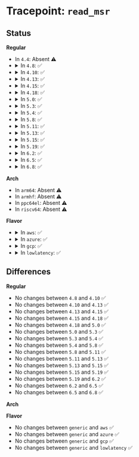 # Tracepoint: <code>read_msr</code>

## Status
<b>Regular</b>
<ul>
<li>
In <code>4.4</code>: Absent ⚠️
</li>
<li>
<details>
<summary>In <code>4.8</code>: ✅</summary>

Event:

```c
struct trace_event_raw_msr_trace_class {
    struct trace_entry ent;
    unsigned int msr;
    u64 val;
    int failed;
    char __data[0];
};
```
Function:

```c
void trace_event_raw_event_msr_trace_class(void *__data, unsigned int msr, u64 val, int failed);
```
</details>
</li>
<li>
<details>
<summary>In <code>4.10</code>: ✅</summary>

Event:

```c
struct trace_event_raw_msr_trace_class {
    struct trace_entry ent;
    unsigned int msr;
    u64 val;
    int failed;
    char __data[0];
};
```
Function:

```c
void trace_event_raw_event_msr_trace_class(void *__data, unsigned int msr, u64 val, int failed);
```
</details>
</li>
<li>
<details>
<summary>In <code>4.13</code>: ✅</summary>

Event:

```c
struct trace_event_raw_msr_trace_class {
    struct trace_entry ent;
    unsigned int msr;
    u64 val;
    int failed;
    char __data[0];
};
```
Function:

```c
void trace_event_raw_event_msr_trace_class(void *__data, unsigned int msr, u64 val, int failed);
```
</details>
</li>
<li>
<details>
<summary>In <code>4.15</code>: ✅</summary>

Event:

```c
struct trace_event_raw_msr_trace_class {
    struct trace_entry ent;
    unsigned int msr;
    u64 val;
    int failed;
    char __data[0];
};
```
Function:

```c
void trace_event_raw_event_msr_trace_class(void *__data, unsigned int msr, u64 val, int failed);
```
</details>
</li>
<li>
<details>
<summary>In <code>4.18</code>: ✅</summary>

Event:

```c
struct trace_event_raw_msr_trace_class {
    struct trace_entry ent;
    unsigned int msr;
    u64 val;
    int failed;
    char __data[0];
};
```
Function:

```c
void trace_event_raw_event_msr_trace_class(void *__data, unsigned int msr, u64 val, int failed);
```
</details>
</li>
<li>
<details>
<summary>In <code>5.0</code>: ✅</summary>

Event:

```c
struct trace_event_raw_msr_trace_class {
    struct trace_entry ent;
    unsigned int msr;
    u64 val;
    int failed;
    char __data[0];
};
```
Function:

```c
void trace_event_raw_event_msr_trace_class(void *__data, unsigned int msr, u64 val, int failed);
```
</details>
</li>
<li>
<details>
<summary>In <code>5.3</code>: ✅</summary>

Event:

```c
struct trace_event_raw_msr_trace_class {
    struct trace_entry ent;
    unsigned int msr;
    u64 val;
    int failed;
    char __data[0];
};
```
Function:

```c
void trace_event_raw_event_msr_trace_class(void *__data, unsigned int msr, u64 val, int failed);
```
</details>
</li>
<li>
<details>
<summary>In <code>5.4</code>: ✅</summary>

Event:

```c
struct trace_event_raw_msr_trace_class {
    struct trace_entry ent;
    unsigned int msr;
    u64 val;
    int failed;
    char __data[0];
};
```
Function:

```c
void trace_event_raw_event_msr_trace_class(void *__data, unsigned int msr, u64 val, int failed);
```
</details>
</li>
<li>
<details>
<summary>In <code>5.8</code>: ✅</summary>

Event:

```c
struct trace_event_raw_msr_trace_class {
    struct trace_entry ent;
    unsigned int msr;
    u64 val;
    int failed;
    char __data[0];
};
```
Function:

```c
void trace_event_raw_event_msr_trace_class(void *__data, unsigned int msr, u64 val, int failed);
```
</details>
</li>
<li>
<details>
<summary>In <code>5.11</code>: ✅</summary>

Event:

```c
struct trace_event_raw_msr_trace_class {
    struct trace_entry ent;
    unsigned int msr;
    u64 val;
    int failed;
    char __data[0];
};
```
Function:

```c
void trace_event_raw_event_msr_trace_class(void *__data, unsigned int msr, u64 val, int failed);
```
</details>
</li>
<li>
<details>
<summary>In <code>5.13</code>: ✅</summary>

Event:

```c
struct trace_event_raw_msr_trace_class {
    struct trace_entry ent;
    unsigned int msr;
    u64 val;
    int failed;
    char __data[0];
};
```
Function:

```c
void trace_event_raw_event_msr_trace_class(void *__data, unsigned int msr, u64 val, int failed);
```
</details>
</li>
<li>
<details>
<summary>In <code>5.15</code>: ✅</summary>

Event:

```c
struct trace_event_raw_msr_trace_class {
    struct trace_entry ent;
    unsigned int msr;
    u64 val;
    int failed;
    char __data[0];
};
```
Function:

```c
void trace_event_raw_event_msr_trace_class(void *__data, unsigned int msr, u64 val, int failed);
```
</details>
</li>
<li>
<details>
<summary>In <code>5.19</code>: ✅</summary>

Event:

```c
struct trace_event_raw_msr_trace_class {
    struct trace_entry ent;
    unsigned int msr;
    u64 val;
    int failed;
    char __data[0];
};
```
Function:

```c
void trace_event_raw_event_msr_trace_class(void *__data, unsigned int msr, u64 val, int failed);
```
</details>
</li>
<li>
<details>
<summary>In <code>6.2</code>: ✅</summary>

Event:

```c
struct trace_event_raw_msr_trace_class {
    struct trace_entry ent;
    unsigned int msr;
    u64 val;
    int failed;
    char __data[0];
};
```
Function:

```c
void trace_event_raw_event_msr_trace_class(void *__data, unsigned int msr, u64 val, int failed);
```
</details>
</li>
<li>
<details>
<summary>In <code>6.5</code>: ✅</summary>

Event:

```c
struct trace_event_raw_msr_trace_class {
    struct trace_entry ent;
    unsigned int msr;
    u64 val;
    int failed;
    char __data[0];
};
```
Function:

```c
void trace_event_raw_event_msr_trace_class(void *__data, unsigned int msr, u64 val, int failed);
```
</details>
</li>
<li>
<details>
<summary>In <code>6.8</code>: ✅</summary>

Event:

```c
struct trace_event_raw_msr_trace_class {
    struct trace_entry ent;
    unsigned int msr;
    u64 val;
    int failed;
    char __data[0];
};
```
Function:

```c
void trace_event_raw_event_msr_trace_class(void *__data, unsigned int msr, u64 val, int failed);
```
</details>
</li>
</ul>
<b>Arch</b>
<ul>
<li>
In <code>arm64</code>: Absent ⚠️
</li>
<li>
In <code>armhf</code>: Absent ⚠️
</li>
<li>
In <code>ppc64el</code>: Absent ⚠️
</li>
<li>
In <code>riscv64</code>: Absent ⚠️
</li>
</ul>
<b>Flavor</b>
<ul>
<li>
<details>
<summary>In <code>aws</code>: ✅</summary>

Event:

```c
struct trace_event_raw_msr_trace_class {
    struct trace_entry ent;
    unsigned int msr;
    u64 val;
    int failed;
    char __data[0];
};
```
Function:

```c
void trace_event_raw_event_msr_trace_class(void *__data, unsigned int msr, u64 val, int failed);
```
</details>
</li>
<li>
<details>
<summary>In <code>azure</code>: ✅</summary>

Event:

```c
struct trace_event_raw_msr_trace_class {
    struct trace_entry ent;
    unsigned int msr;
    u64 val;
    int failed;
    char __data[0];
};
```
Function:

```c
void trace_event_raw_event_msr_trace_class(void *__data, unsigned int msr, u64 val, int failed);
```
</details>
</li>
<li>
<details>
<summary>In <code>gcp</code>: ✅</summary>

Event:

```c
struct trace_event_raw_msr_trace_class {
    struct trace_entry ent;
    unsigned int msr;
    u64 val;
    int failed;
    char __data[0];
};
```
Function:

```c
void trace_event_raw_event_msr_trace_class(void *__data, unsigned int msr, u64 val, int failed);
```
</details>
</li>
<li>
<details>
<summary>In <code>lowlatency</code>: ✅</summary>

Event:

```c
struct trace_event_raw_msr_trace_class {
    struct trace_entry ent;
    unsigned int msr;
    u64 val;
    int failed;
    char __data[0];
};
```
Function:

```c
void trace_event_raw_event_msr_trace_class(void *__data, unsigned int msr, u64 val, int failed);
```
</details>
</li>
</ul>

## Differences
<b>Regular</b>
<ul>
<li>
No changes between <code>4.8</code> and <code>4.10</code> ✅
</li>
<li>
No changes between <code>4.10</code> and <code>4.13</code> ✅
</li>
<li>
No changes between <code>4.13</code> and <code>4.15</code> ✅
</li>
<li>
No changes between <code>4.15</code> and <code>4.18</code> ✅
</li>
<li>
No changes between <code>4.18</code> and <code>5.0</code> ✅
</li>
<li>
No changes between <code>5.0</code> and <code>5.3</code> ✅
</li>
<li>
No changes between <code>5.3</code> and <code>5.4</code> ✅
</li>
<li>
No changes between <code>5.4</code> and <code>5.8</code> ✅
</li>
<li>
No changes between <code>5.8</code> and <code>5.11</code> ✅
</li>
<li>
No changes between <code>5.11</code> and <code>5.13</code> ✅
</li>
<li>
No changes between <code>5.13</code> and <code>5.15</code> ✅
</li>
<li>
No changes between <code>5.15</code> and <code>5.19</code> ✅
</li>
<li>
No changes between <code>5.19</code> and <code>6.2</code> ✅
</li>
<li>
No changes between <code>6.2</code> and <code>6.5</code> ✅
</li>
<li>
No changes between <code>6.5</code> and <code>6.8</code> ✅
</li>
</ul>
<b>Arch</b>
<ul>
</ul>
<b>Flavor</b>
<ul>
<li>
No changes between <code>generic</code> and <code>aws</code> ✅
</li>
<li>
No changes between <code>generic</code> and <code>azure</code> ✅
</li>
<li>
No changes between <code>generic</code> and <code>gcp</code> ✅
</li>
<li>
No changes between <code>generic</code> and <code>lowlatency</code> ✅
</li>
</ul>
